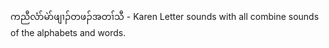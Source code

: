 ကညီလံာ်မဲာ်ဖျၢၣ်တဖၣ်အတၢ်သီ - Karen Letter sounds with all combine sounds of the alphabets and words. 
